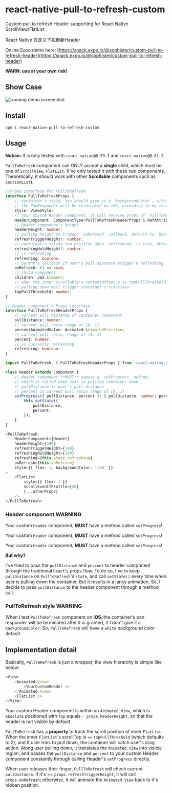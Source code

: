 # react-native-pull-to-refresh-custom

Custom pull to refresh Header supporting for React Native ScrollView/FlatList

React Native 自定义下拉刷新Header

Online Expo demo here: [https://snack.expo.io/@sophister/custom-pull-to-refresh-header](https://snack.expo.io/@sophister/custom-pull-to-refresh-header)

**WARN: use at your own risk!**

## Show Case

![running demo screenshot](./screenshot/demo.gif)

## Install

```shell
npm i react-native-pull-to-refresh-custom
```

## Usage

**Notice:** It is only tested with `react-native@0.59.3` and `react-native@0.61.2`.

`PullToRefresh` component can ONLY accept a **single** child, which must be one of `ScrollView`, `FlatList`. (I've only tested it with these two components. Theoretically, it *should* work with other **Scrollable** components such as `SectionList`).

```typescript
//Props interface for PullToRefresh
interface PullToRefreshProps {
    // container's style. You should give it a `backgroundColor`, without it,
    // the PanResponder will be terminated on iOS, according to my test
    style: ViewStyle;
    // your custom Header component, it will receive props of  PullToRefreshHeaderProps
    HeaderComponent: ComponentType<PullToRefreshHeaderProps & RefAttributes<any>>;
    // Header component's height
    headerHeight: number;
    // pulling height to trigger `onRefresh` callback, default to `headerHeight`
    refreshTriggerHeight?: number;
    // container's sticky top position when `refreshing` is true, default to `headerHeight`
    refreshingHoldHeight?: number;
    // is refreshing
    refreshing: boolean;
    // parent's callback if user's pull distance trigger a refreshing
    onRefresh: () => void;
    // child component
    children: JSX.Element;
    // when the inner scrollable's contentOffset.y <= topPullThreshold,
    // pulling down will trigger container's translate
    topPullThreshold: number;
}

// Header component's Props interface
interface PullToRefreshHeaderProps {
    // current pull distance of container component
    pullDistance: number;
    // current pull ratio range of [0, 1]
    percentAnimatedValue: Animated.AnimatedDivision;
    // current pull ratio, range of [0, 1]
    percent: number;
    // is currently refreshing
    refreshing: boolean;
}
```

```typescript
import PullToRefresh, { PullToRefreshHeaderProps } from 'react-native-pull-to-refresh-custom';

class Header extends Component {
    // Header component **MUST** expose a `setProgress` method,
    // which is called when user is pulling container down
    // pullDistance is user's pull distance
    // percent is current pull ratio range of [0, 1]
    setProgress({ pullDistance, percent }: { pullDistance: number; percent: number}) {
        this.setState({
            pullDistance,
            percent,
        });
    }
}

<PullToRefresh
    HeaderComponent={Header}
    headerHeight={100}
    refreshTriggerHeight={140}
    refreshingHoldHeight={140}
    refreshing={this.state.refreshing}
    onRefresh={this.onRefresh}
    style={{ flex: 1, backgroundColor: 'red' }}
>
    <FlatList
        style={{ flex: 1 }}
        scrollEventThrottle={20}
        {...otherProps}
    />
</PullToRefresh>
```

### Header component WARNING

Your custom `Header` component, **MUST** have a method called `setProgress`!

Your custom `Header` component, **MUST** have a method called `setProgress`!

Your custom `Header` component, **MUST** have a method called `setProgress`!

**But why?**

I've tried to pass the `pullDistance` and `percent` to header component through the traditional `React`'s props flow. To do so, I've to keep `pullDistance` on `PullToRefresh`'s `state`, and call `setState()` every time when user is pulling down the container. But it results in a janky animation. So, I decide to pass `pullDistance` to the header component through a method call. 

### PullToRefresh style WARNING

When I test `PullToRefresh` component on **iOS**, the container's pan responder will be terminated after it is granted, if I don't give it a `backgroundColor`. So, `PullToRefresh` will have a `white` background color default. 

## Implementation detail

Basically, `PullTeRefresh` is just a wrapper, the view hierarchy is simple like below:

```typescript
<View>
    <Animated.View>
        <YourCustomHeader />
    </Animated.View>
    <FlatList />
</View>
```

Your custom Header component is within an `Animated.View`, which is `absolute` positioned with `top` equals `- props.headerHeight`, so that the header is not visible by default. 

`PullToRefresh` has a **property** to track the scroll position of inner `FlatList`. 
When the inner `FlatList`'s scrollTop is `<=` `topPullThreshold` (which defaults to 2), and if user tries to pull down, the container will catch user's drag action. Along user pulling down, it translates the `Animated.View` into visible region, and passes the `pullDistance` and `percent` to your custom Header component constantly through calling Header's `setProgress` directly. 

When user releases their finger, `PullToRefresh` will check current `pullDistance`. If it's >= `props.refreshTriggerHeight`, it will call `props.onRefresh`; otherwise, it will animate the `Animated.View` back to it's hidden position. 

